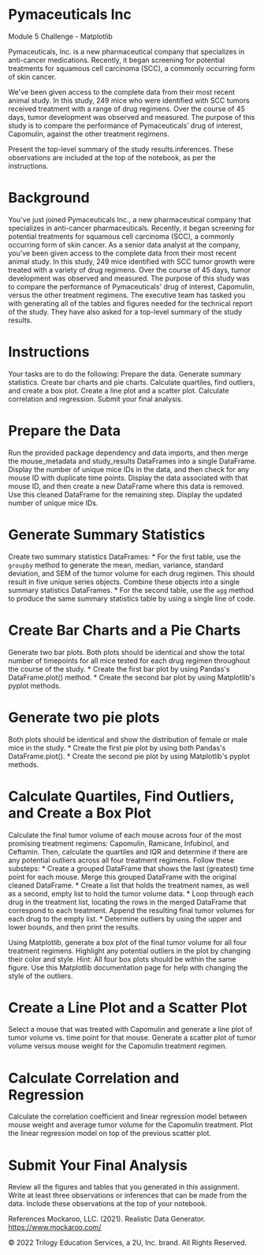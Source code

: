 # Pymaceuticals Inc
Module 5 Challenge  -  Matplotlib

Pymaceuticals, Inc. is a new pharmaceutical company that specializes in anti-cancer medications. Recently, it began screening for potential treatments for squamous cell carcinoma (SCC), a commonly occurring form of skin cancer.

We've been given access to the complete data from their most recent animal study. In this study, 249 mice who were identified with SCC tumors received treatment with a range of drug regimens. Over the course of 45 days, tumor development was observed and measured. The purpose of this study is to compare the performance of Pymaceuticals’ drug of interest, Capomulin, against the other treatment regimens.

Present the top-level summary of the study results.inferences. These observations are included at the top of the notebook, as per the instructions.

# Background
You've just  joined Pymaceuticals Inc., a new pharmaceutical company that specializes in anti-cancer pharmaceuticals. Recently, it began screening for potential treatments for squamous cell carcinoma (SCC), a commonly occurring form of skin cancer.
As a senior data analyst at the company, you've been given access to the complete data from their most recent animal study. In this study, 249 mice identified with SCC tumor growth were treated with a variety of drug regimens. Over the course of 45 days, tumor development was observed and measured. The purpose of this study was to compare the performance of Pymaceuticals' drug of interest, Capomulin, versus the other treatment regimens.
The executive team has tasked you with generating all of the tables and figures needed for the technical report of the study. They have also asked for a top-level summary of the study results.

# Instructions

Your tasks are to do the following:
        Prepare the data.
        Generate summary statistics.
        Create bar charts and pie charts.
        Calculate quartiles, find outliers, and create a box plot.
        Create a line plot and a scatter plot.
        Calculate correlation and regression.
        Submit your final analysis.

# Prepare the Data
Run the provided package dependency and data imports, and then merge the mouse_metadata and study_results DataFrames into a single DataFrame.
Display the number of unique mice IDs in the data, and then check for any mouse ID with duplicate time points. Display the data associated with that mouse ID, and then create a new DataFrame where this data is removed. Use this cleaned DataFrame for the remaining step.
Display the updated number of unique mice IDs.


# Generate Summary Statistics
Create two summary statistics DataFrames:
    * For the first table, use the `groupby` method to generate the mean, median, variance, standard deviation, and SEM of the tumor volume for each drug regimen. This should result in five unique series objects. Combine these objects into a single summary statistics DataFrames.
    * For the second table, use the `agg` method to produce the same summary statistics table by using a single line of code.

# Create Bar Charts and a Pie Charts
Generate two bar plots. Both plots should be identical and show the total number of timepoints for all mice tested for each drug regimen throughout the course of the study.
    * Create the first bar plot by using Pandas's DataFrame.plot() method.
    * Create the second bar plot by using Matplotlib's pyplot methods.


# Generate two pie plots 
Both plots should be identical and show the distribution of female or male mice in the study.
    * Create the first pie plot by using both Pandas's DataFrame.plot().
    * Create the second pie plot by using Matplotlib's pyplot methods.

# Calculate Quartiles, Find Outliers, and Create a Box Plot
Calculate the final tumor volume of each mouse across four of the most promising treatment regimens: Capomulin, Ramicane, Infubinol, and Ceftamin. Then, calculate the quartiles and IQR and determine if there are any potential outliers across all four treatment regimens. 
Follow these substeps:
    * Create a grouped DataFrame that shows the last (greatest) time point for each mouse. Merge this grouped DataFrame with the original cleaned DataFrame.
    * Create a list that holds the treatment names, as well as a second, empty list to hold the tumor volume data.
    * Loop through each drug in the treatment list, locating the rows in the merged DataFrame that correspond to each treatment. Append the resulting final tumor volumes for each drug to the empty list.
    * Determine outliers by using the upper and lower bounds, and then print the results.

Using Matplotlib, generate a box plot of the final tumor volume for all four treatment regimens. Highlight any potential outliers in the plot by changing their color and style.
Hint: All four box plots should be within the same figure. Use this Matplotlib documentation page for help with changing the style of the outliers.

# Create a Line Plot and a Scatter Plot
Select a mouse that was treated with Capomulin and generate a line plot of tumor volume vs. time point for that mouse.
Generate a scatter plot of tumor volume versus mouse weight for the Capomulin treatment regimen.

# Calculate Correlation and Regression
Calculate the correlation coefficient and linear regression model between mouse weight and average tumor volume for the Capomulin treatment.
Plot the linear regression model on top of the previous scatter plot.

# Submit Your Final Analysis
Review all the figures and tables that you generated in this assignment. Write at least three observations or inferences that can be made from the data. Include these observations at the top of your notebook.

References
Mockaroo, LLC. (2021). Realistic Data Generator. https://www.mockaroo.com/

© 2022 Trilogy Education Services, a 2U, Inc. brand. All Rights Reserved.

